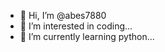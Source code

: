 - 👋 Hi, I’m @abes7880
- 👀 I’m interested in coding...
- 🌱 I’m currently learning python...

<!---
abes7880/abes7880 is a ✨ special ✨ repository because its `README.md` (this file) appears on your GitHub profile.
You can click the Preview link to take a look at your changes.
--->
